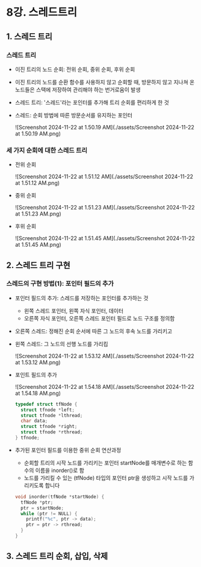 # 8강. 스레드트리

## 1. 스레드 트리

### 스레드 트리

- 이진 트리의 노드 순회: 전위 순회, 중위 순회, 후위 순회

- 이진 트리의 노드를 순환 함수를 사용하지 않고 순회할 때, 방문하지 않고 지나쳐 온 노드들은 스택에 저장하여 관리해야 하는 번거로움이 발생

- 스레드 트리: '스레드'라는 포인터를 추가해 트리 순회를 편리하게 한 것

- 스레드: 순회 방법에 따른 방문순서를 유지하는 포인터

  ![Screenshot 2024-11-22 at 1.50.19 AM](./assets/Screenshot 2024-11-22 at 1.50.19 AM.png)



### 세 가지 순회에 대한 스레드 트리

- 전위 순회

  ![Screenshot 2024-11-22 at 1.51.12 AM](./assets/Screenshot 2024-11-22 at 1.51.12 AM.png)

- 중위 순회

  ![Screenshot 2024-11-22 at 1.51.23 AM](./assets/Screenshot 2024-11-22 at 1.51.23 AM.png)

- 후위 순회

  ![Screenshot 2024-11-22 at 1.51.45 AM](./assets/Screenshot 2024-11-22 at 1.51.45 AM.png)



## 2. 스레드 트리 구현

### 스레드의 구현 방법(1): 포인터 필드의 추가

- 포인터 필드의 추가: 스레드를 저장하는 포인터를 추가하는 것

  - 왼쪽 스레드 포인터, 왼쪽 자식 포인터, 데이터
  - 오른쪽 자식 포인터, 오른쪽 스레드 포인터 필드로 노드 구조를 정의함

- 오른쪽 스레드: 정해진 순회 순서에 따른 그 노드의 후속 노드를 가리키고

- 왼쪽 스레드: 그 노드의 선행 노드를 가리킴

  ![Screenshot 2024-11-22 at 1.53.12 AM](./assets/Screenshot 2024-11-22 at 1.53.12 AM.png)

- 포인트 필드의 추가

  ![Screenshot 2024-11-22 at 1.54.18 AM](./assets/Screenshot 2024-11-22 at 1.54.18 AM.png)

   ```c
   typedef struct tfNode {
     struct tfnode *left;
     struct tfnode *lthread;
     char data;
     struct tfnode *right;
     struct tfnode *rthread;
   } tfnode;
   ```

- 추가된 포인터 필드를 이용한 중위 순회 연산과정

  - 순회할 트리의 시작 노드를 가리키는 포인터 startNode를 매개변수로 하는 함수의 이름을 inorder()로 함
  - 노드를 가리킬 수 있는 (tfNode) 타입의 포인터 ptr을 생성하고 시작 노드를 가리키도록 합니다

  ```c
  void inorder(tfNode *startNode) {
    tfNode *ptr;
    ptr = startNode;
    while (ptr != NULL) {
      printf("%c", ptr -> data);
      ptr = ptr -> rthread;
    }
  }
  ```

  





## 3. 스레드 트리 순회, 삽입, 삭제

